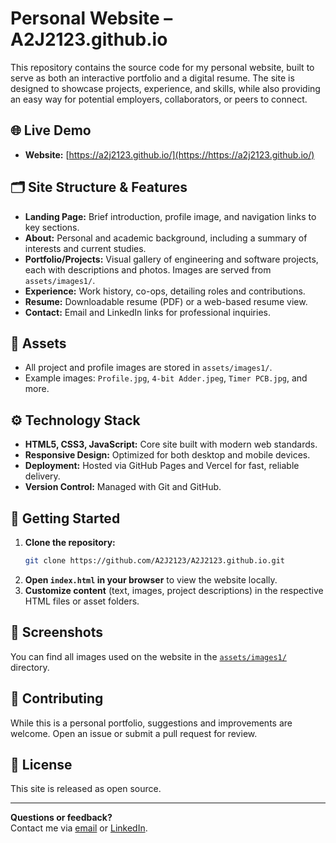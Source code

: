 # Personal Website – A2J2123.github.io

This repository contains the source code for my personal website, built to serve as both an interactive portfolio and a digital resume. The site is designed to showcase projects, experience, and skills, while also providing an easy way for potential employers, collaborators, or peers to connect.

## 🌐 Live Demo
- **Website:** [https://a2j2123.github.io/](https://https://a2j2123.github.io/)

## 🗂️ Site Structure & Features

- **Landing Page:** Brief introduction, profile image, and navigation links to key sections.
- **About:** Personal and academic background, including a summary of interests and current studies.
- **Portfolio/Projects:** Visual gallery of engineering and software projects, each with descriptions and photos. Images are served from `assets/images1/`.
- **Experience:** Work history, co-ops, detailing roles and contributions.
- **Resume:** Downloadable resume (PDF) or a web-based resume view.
- **Contact:** Email and LinkedIn links for professional inquiries.

## 📁 Assets
- All project and profile images are stored in `assets/images1/`.
- Example images: `Profile.jpg`, `4-bit Adder.jpeg`, `Timer PCB.jpg`, and more.

## ⚙️ Technology Stack

- **HTML5, CSS3, JavaScript:** Core site built with modern web standards.
- **Responsive Design:** Optimized for both desktop and mobile devices.
- **Deployment:** Hosted via GitHub Pages and Vercel for fast, reliable delivery.
- **Version Control:** Managed with Git and GitHub.

## 🚀 Getting Started

1. **Clone the repository:**
   ```sh
   git clone https://github.com/A2J2123/A2J2123.github.io.git
   ```
2. **Open `index.html` in your browser** to view the website locally.
3. **Customize content** (text, images, project descriptions) in the respective HTML files or asset folders.

## 📸 Screenshots

You can find all images used on the website in the [`assets/images1/`](./assets/images1/) directory.

## 🤝 Contributing

While this is a personal portfolio, suggestions and improvements are welcome. Open an issue or submit a pull request for review.

## 📄 License

This site is released as open source.

---

**Questions or feedback?**  
Contact me via [email](mailto:ammjeganathan@gmail.com) or [LinkedIn](https://www.linkedin.com/in/aundre-jeganathan-7b966b251/).
